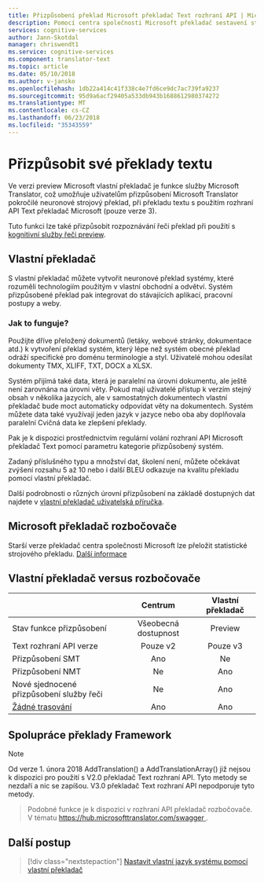 ```yaml
---
title: Přizpůsobení překlad Microsoft překladač Text rozhraní API | Microsoft Docs
description: Pomocí centra společnosti Microsoft překladač sestavení strojový překlad systému pomocí upřednostňované terminologie a stylu.
services: cognitive-services
author: Jann-Skotdal
manager: chriswendt1
ms.service: cognitive-services
ms.component: translator-text
ms.topic: article
ms.date: 05/10/2018
ms.author: v-jansko
ms.openlocfilehash: 1db22a414c41f338c4e7fd6ce9dc7ac739fa9237
ms.sourcegitcommit: 95d9a6acf29405a533db943b1688612980374272
ms.translationtype: MT
ms.contentlocale: cs-CZ
ms.lasthandoff: 06/23/2018
ms.locfileid: "35343559"
---
```

# <a name="customize-your-text-translations"></a>Přizpůsobit své překlady textu

Ve verzi preview Microsoft vlastní překladač je funkce služby Microsoft Translator, což umožňuje uživatelům přizpůsobení Microsoft Translator pokročilé neuronové strojový překlad, při překladu textu s použitím rozhraní API Text překladač Microsoft (pouze verze 3). 

Tuto funkci lze také přizpůsobit rozpoznávání řeči překlad při použití s [kognitivní služby řeči preview](https://docs.microsoft.com/en-us/azure/cognitive-services/speech-service/).

## <a name="custom-translator"></a>Vlastní překladač
S vlastní překladač můžete vytvořit neuronové překlad systémy, které rozuměli technologiím použitým v vlastní obchodní a odvětví. Systém přizpůsobené překlad pak integrovat do stávajících aplikací, pracovní postupy a weby. 

### <a name="how-does-it-work"></a>Jak to funguje?
Použijte dříve přeložený dokumentů (letáky, webové stránky, dokumentace atd.) k vytvoření překlad systém, který lépe než systém obecné překlad odráží specifické pro doménu terminologie a styl. Uživatelé mohou odesílat dokumenty TMX, XLIFF, TXT, DOCX a XLSX.  

Systém přijímá také data, která je paralelní na úrovni dokumentu, ale ještě není zarovnána na úrovni věty. Pokud mají uživatelé přístup k verzím stejný obsah v několika jazycích, ale v samostatných dokumentech vlastní překladač bude moct automaticky odpovídat věty na dokumentech.  Systém můžete data také využívají jeden jazyk v jazyce nebo oba aby doplňovala paralelní Cvičná data ke zlepšení překlady. 

Pak je k dispozici prostřednictvím regulární volání rozhraní API Microsoft překladač Text pomocí parametru kategorie přizpůsobený systém.

Zadaný příslušného typu a množství dat, školení není, můžete očekávat zvýšení rozsahu 5 až 10 nebo i další BLEU odkazuje na kvalitu překladu pomocí vlastní překladač.

Další podrobnosti o různých úrovní přizpůsobení na základě dostupných dat najdete v [vlastní překladač uživatelská příručka](http://aka.ms/CustomTranslatorDocs).


## <a name="microsoft-translator-hub"></a>Microsoft překladač rozbočovače

Starší verze překladač centra společnosti Microsoft lze přeložit statistické strojového překladu. [Další informace](https://www.microsoft.com/en-us/translator/hub.aspx) 

## <a name="custom-translator-versus-hub"></a>Vlastní překladač versus rozbočovače

|   | **Centrum** | **Vlastní překladač**|
|:-----|:----:|:----:|
|Stav funkce přizpůsobení   | Všeobecná dostupnost  | Preview |
| Text rozhraní API verze  | Pouze v2   | Pouze v3 |
| Přizpůsobení SMT | Ano   | Ne | 
| Přizpůsobení NMT | Ne    | Ano |
| Nové sjednocené přizpůsobení služby řeči | Ne    | Ano | 
| [Žádné trasování](http://www.aka.ms/notrace) | Ano   | Ano | 

## <a name="collaborative-translations-framework"></a>Spolupráce překlady Framework

> [!NOTE]
> Od verze 1. února 2018 AddTranslation() a AddTranslationArray() již nejsou k dispozici pro použití s V2.0 překladač Text rozhraní API. Tyto metody se nezdaří a nic se zapíšou. V3.0 překladač Text rozhraní API nepodporuje tyto metody.

>Podobné funkce je k dispozici v rozhraní API překladač rozbočovače. V tématu [ https://hub.microsofttranslator.com/swagger ](https://hub.microsofttranslator.com/swagger). 

## <a name="next-steps"></a>Další postup
> [!div class="nextstepaction"]
> [Nastavit vlastní jazyk systému pomocí vlastní překladač](http://aka.ms/CustomTranslatorDocs)
